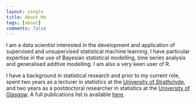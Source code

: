 ```yaml
---
layout: single
title: About Me
tags: [about]
comments: false
---
```


I am a data scientist interested in the development and application of supervised and unsupervised statistical machine learning.  I have particular expertise in the use of Bayesian statistical modelling, time series analysis  and generalised addtive modelling.  I am also a very keen user of R.

I have a background in statistical research and prior to my current role, spent two years as a lecturer in statistics at the [University of Strathclyde](https://www.strath.ac.uk/science/mathematicsstatistics/), and two years as a postdoctoral researcher in statistics at the [University of Glasgow](http://www.gla.ac.uk/schools/mathematicsstatistics/).  A full publications list is available  [here](https://scholar.google.co.uk/citations?user=rQUGb5UAAAAJ&hl=en).  
